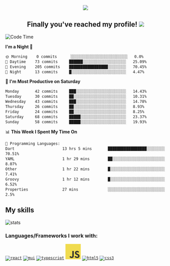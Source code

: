 <p align="center">
  <img src="https://user-images.githubusercontent.com/102032437/162972217-d9d013af-ed44-46cb-bd0c-aaf87b5200e7.gif">
</p>

<h2 align="center">
  Finally you've reached my profile!
  <img src="https://media.giphy.com/media/hvRJCLFzcasrR4ia7z/giphy.gif" width="28">
</h2>

<!--START_SECTION:waka-->
![Code Time](http://img.shields.io/badge/Code%20Time-96%20hrs%2013%20mins-blue)

**I'm a Night 🦉** 

```text
🌞 Morning    0 commits      ░░░░░░░░░░░░░░░░░░░░░░░░░   0.0% 
🌆 Daytime    73 commits     ██████░░░░░░░░░░░░░░░░░░░   25.09% 
🌃 Evening    205 commits    █████████████████░░░░░░░░   70.45% 
🌙 Night      13 commits     █░░░░░░░░░░░░░░░░░░░░░░░░   4.47%

```
📅 **I'm Most Productive on Saturday** 

```text
Monday       42 commits     ███░░░░░░░░░░░░░░░░░░░░░░   14.43% 
Tuesday      30 commits     ██░░░░░░░░░░░░░░░░░░░░░░░   10.31% 
Wednesday    43 commits     ███░░░░░░░░░░░░░░░░░░░░░░   14.78% 
Thursday     26 commits     ██░░░░░░░░░░░░░░░░░░░░░░░   8.93% 
Friday       24 commits     ██░░░░░░░░░░░░░░░░░░░░░░░   8.25% 
Saturday     68 commits     █████░░░░░░░░░░░░░░░░░░░░   23.37% 
Sunday       58 commits     █████░░░░░░░░░░░░░░░░░░░░   19.93%

```


📊 **This Week I Spent My Time On** 

```text
💬 Programming Languages: 
Dart                     13 hrs 5 mins       █████████████████░░░░░░░░   70.51% 
YAML                     1 hr 29 mins        ██░░░░░░░░░░░░░░░░░░░░░░░   8.07% 
Other                    1 hr 22 mins        █░░░░░░░░░░░░░░░░░░░░░░░░   7.41% 
Groovy                   1 hr 12 mins        █░░░░░░░░░░░░░░░░░░░░░░░░   6.52% 
Properties               27 mins             ░░░░░░░░░░░░░░░░░░░░░░░░░   2.5%

```


<!--END_SECTION:waka-->

<h2>My skills</h2>

<img src="https://github-readme-stats.vercel.app/api?username=etczrn&count_private=true&show_icons=true&hide_border=true&bg_color=45deg,185a9d,43cea2&title_color=ffffff&text_color=ffffff&icon_color=ffffff" alt="stats">

### Languages/Frameworks I work with:

<code><a href="https://reactjs.org/"><img alt="react" title="react" src="https://cdn.jsdelivr.net/gh/devicons/devicon/icons/react/react-original.svg" height="48"></a></code>
<code><a href="https://mui.com/"><img alt="mui" title="mui" src="https://cdn.jsdelivr.net/gh/devicons/devicon/icons/materialui/materialui-original.svg" height="48"></a></code>
<code><a href="https://www.typescriptlang.org/"><img alt="typescript" title="typescript" src="https://cdn.jsdelivr.net/gh/devicons/devicon/icons/typescript/typescript-original.svg" height="48"></a></code>
<code><a href="https://developer.mozilla.org/en-US/docs/Web/JavaScript"><img alt="JavaScript" title="JavaScript" src="https://raw.githubusercontent.com/github/explore/80688e429a7d4ef2fca1e82350fe8e3517d3494d/topics/javascript/javascript.png" height="48"></a></code>
<code><a href="https://dev.w3.org/html5/html-author/"><img alt="html5" title="html5" src="https://cdn.jsdelivr.net/gh/devicons/devicon/icons/html5/html5-original.svg" height="48"></a></code>
<code><a href="https://www.w3.org/TR/css/"><img alt="css3" title="css3" src="https://cdn.jsdelivr.net/gh/devicons/devicon/icons/css3/css3-original.svg" height="48"></a></code>
